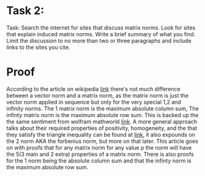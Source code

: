 # Task 2: 
Task: Search the internet for sites that discuss matrix norms. Look for sites that explain induced matrix norms. Write a brief summary of what you find. Limit the discussion to no more than two or three paragraphs and include links to the sites you cite. 
# Proof
According to the article on wikipedia [link](https://en.wikipedia.org/wiki/Matrix_norm) there's not much difference between a vector norm and a matrix norm, as the matrix norm is just the vector norm applied in sequence but only for the very special 1,2 and infinity norms. The 1 matrix norm is the maximum absolute column sum,  The infinty matrix norm is the maximum absolute row sum. This is backed up the the same sentiment from wolfram mathworld [link](http://mathworld.wolfram.com/MatrixNorm.html). A more general approach talks about their required properties of positivity, homogeneity, and the that they satisfy the triangle inequality can be found at [link](http://fourier.eng.hmc.edu/e161/lectures/algebra/node12.html), it also expounds on the 2 norm AKA the forbenius norm, but more on that later. This article goes on with proofs that for any matrix norm for any value p the norm will have the 5(3 main and 2 extra) properties of a matrix norm. There is also proofs for the 1 norm being the absolute column sum and that the infinty norm is the maximum absolute row sum.
